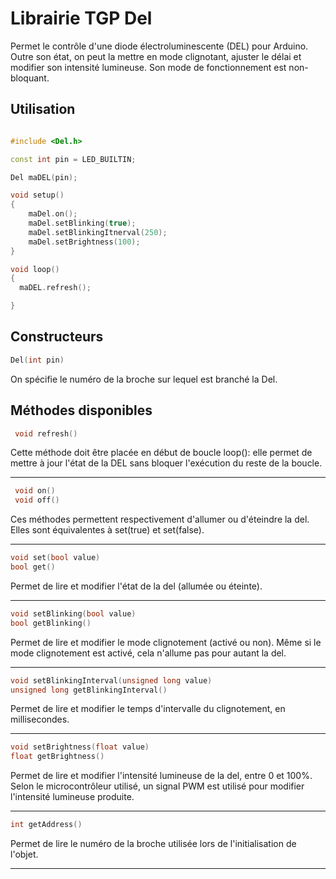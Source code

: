 # Librairie TGP Del

Permet le contrôle d'une diode électroluminescente (DEL) pour Arduino. Outre son état, on peut la mettre en mode clignotant, ajuster le délai et modifier son intensité lumineuse. Son mode de fonctionnement est non-bloquant.

## Utilisation

```cpp

#include <Del.h> 

const int pin = LED_BUILTIN;

Del maDEL(pin); 

void setup()
{
    maDel.on();
    maDel.setBlinking(true);
    maDel.setBlinkingItnerval(250);
    maDel.setBrightness(100);
}

void loop()
{
  maDEL.refresh();

}
```

## Constructeurs
```cpp
Del(int pin)
```
On spécifie le numéro de la broche sur lequel est branché la Del.

## Méthodes disponibles


```cpp
 void refresh()
```
Cette méthode doit être placée en début de boucle loop(): elle permet de mettre à jour l'état de la DEL sans bloquer l'exécution du reste de la boucle.

---
```cpp
 void on()
 void off()
```
Ces méthodes permettent respectivement d'allumer ou d'éteindre la del. Elles sont équivalentes à set(true) et set(false).

---
```cpp
void set(bool value) 
bool get()
```
Permet de lire et modifier l'état de la del (allumée ou éteinte).

---

```cpp
void setBlinking(bool value)
bool getBlinking()
```
Permet de lire et modifier le mode clignotement (activé ou non). Même si le mode clignotement est activé, cela n'allume pas pour autant la del.

---
```cpp
void setBlinkingInterval(unsigned long value)
unsigned long getBlinkingInterval()
```
Permet de lire et modifier le temps d'intervalle du clignotement, en millisecondes.

---
```cpp
void setBrightness(float value)
float getBrightness()
```

Permet de lire et modifier l'intensité lumineuse de la del, entre 0 et 100%. Selon le microcontrôleur utilisé, un signal PWM est utilisé pour modifier l'intensité lumineuse produite.

---
```cpp
int getAddress()
```

Permet de lire le numéro de la broche utilisée lors de l'initialisation de l'objet.

---